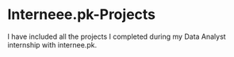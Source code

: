 # Interneee.pk-Projects

I have included all the projects I completed during my Data Analyst internship with internee.pk.
